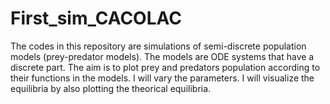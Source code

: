 # First_sim_CACOLAC
The codes in this repository are simulations of semi-discrete population models (prey-predator models).
The models are ODE systems that have a discrete part.
The aim is to plot prey and predators population according to their functions in the models.
I will vary the parameters.
I will visualize the equilibria by also plotting the theorical equilibria.
